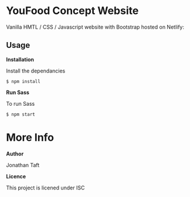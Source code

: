 # YouFood Concept Website

Vanilla HMTL / CSS / Javascript website with Bootstrap hosted on Netlify:

## Usage

**Installation**

Install the dependancies

```$ npm install```

**Run Sass**

To run Sass

```$ npm start```

# More Info


**Author**

Jonathan Taft


**Licence**

This project is licened under ISC